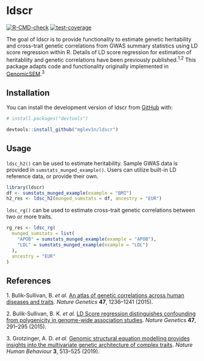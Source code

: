 
<!-- README.md is generated from README.Rmd. Please edit that file -->

# ldscr

<!-- badges: start -->

[![R-CMD-check](https://github.com/mglev1n/ldscr/actions/workflows/R-CMD-check.yaml/badge.svg)](https://github.com/mglev1n/ldscr/actions/workflows/R-CMD-check.yaml)
[![test-coverage](https://github.com/mglev1n/ldscr/actions/workflows/test-coverage.yaml/badge.svg)](https://github.com/mglev1n/ldscr/actions/workflows/test-coverage.yaml)

<!-- badges: end -->

The goal of ldscr is to provide functionality to estimate genetic
heritability and cross-trait genetic correlations from GWAS summary
statistics using LD score regression within R. Details of LD score
regression for estimation of heritabliity and genetic correlations have
been previously published.<sup>1,2</sup> This package adapts code and
functionality originally implemented in
[GenomicSEM](https://github.com/GenomicSEM/GenomicSEM).<sup>3</sup>

## Installation

You can install the development version of ldscr from
[GitHub](https://github.com/) with:

``` r
# install.packages("devtools")

devtools::install_github("mglev1n/ldscr")
```

## Usage

`ldsc_h2()` can be used to estimate heritability. Sample GWAS data is
provided in `sumstats_munged_example()`. Users can utilize built-in LD
reference data, or provide their own.

``` r
library(ldscr)
df <- sumstats_munged_example(example = "BMI")
h2_res <- ldsc_h2(munged_sumstats = df, ancestry = "EUR")
```

`ldsc_rg()` can be used to estimate cross-trait genetic correlations
between two or more traits.

``` r
rg_res <- ldsc_rg(
  munged_sumstats = list(
    "APOB" = sumstats_munged_example(example = "APOB"),
    "LDL" = sumstats_munged_example(example = "LDL")
  ),
  ancestry = "EUR"
)
```

## References

<div id="refs" class="references csl-bib-body" line-spacing="2">

<div id="ref-Bulik-Sullivan2015" class="csl-entry">

<span class="csl-left-margin">1. </span><span
class="csl-right-inline">Bulik-Sullivan, B. *et al.* [An atlas of
genetic correlations across human diseases and
traits](https://doi.org/10.1038/ng.3406). *Nature Genetics* **47**,
1236–1241 (2015).</span>

</div>

<div id="ref-Bulik-Sullivan2015a" class="csl-entry">

<span class="csl-left-margin">2. </span><span
class="csl-right-inline">Bulik-Sullivan, B. K. *et al.* [LD Score
regression distinguishes confounding from polygenicity in genome-wide
association studies](https://doi.org/10.1038/ng.3211). *Nature Genetics*
**47**, 291–295 (2015).</span>

</div>

<div id="ref-Grotzinger2019" class="csl-entry">

<span class="csl-left-margin">3. </span><span
class="csl-right-inline">Grotzinger, A. D. *et al.* [Genomic structural
equation modelling provides insights into the multivariate genetic
architecture of complex
traits](https://doi.org/10.1038/s41562-019-0566-x). *Nature Human
Behaviour* **3**, 513–525 (2019).</span>

</div>

</div>
